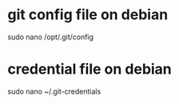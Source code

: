 
# git config file on debian
sudo nano /opt/.git/config

# credential file on debian
sudo nano ~/.git-credentials
